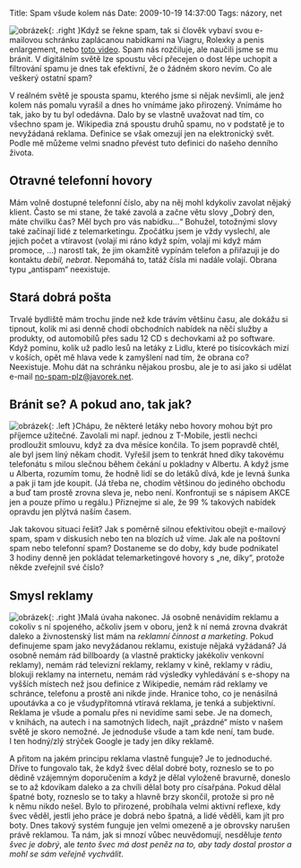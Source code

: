 Title: Spam všude kolem nás
Date: 2009-10-19 14:37:00
Tags: názory, net

![obrázek](|filename|/images/118.jpg){: .right }Když se řekne spam, tak si člověk vybaví svou e-mailovou schránku zaplácanou nabídkami na Viagru, Rolexky a penis enlargement, nebo [toto video](http://www.youtube.com/watch?v=anwy2MPT5RE). Spam nás rozčiluje, ale naučili jsme se mu bránit. V digitálním světě lze spoustu věcí přecejen o dost lépe uchopit a filtrování spamu je dnes tak efektivní, že o žádném skoro nevím. Co ale veškerý ostatní spam?

V reálném světě je spousta spamu, kterého jsme si nějak nevšimli, ale jenž kolem nás pomalu vyrašil a dnes ho vnímáme jako přirozený. Vnímáme ho tak, jako by tu byl odedávna. Dalo by se vlastně uvažovat nad tím, co všechno spam je. Wikipedia zná spoustu druhů spamu, no v podstatě je to nevyžádaná reklama. Definice se však omezují jen na elektronický svět. Podle mě můžeme velmi snadno převést tuto definici do našeho denního života.

## Otravné telefonní hovory

Mám volně dostupné telefonní číslo, aby na něj mohl kdykoliv zavolat nějaký klient. Často se mi stane, že také zavolá a začne větu slovy „Dobrý den, máte chvilku čas? Měl bych pro vás nabídku…“ Bohužel, totožnými slovy také začínají lidé z telemarketingu. Zpočátku jsem je vždy vyslechl, ale jejich počet a vtíravost (volají mi ráno když spím, volají mi když mám promoce, …) narostl tak, že jim okamžitě vypínám telefon a přiřazuji je do kontaktu *debil, nebrat*. Nepomáhá to, tatáž čísla mi nadále volají. Obrana typu „antispam“ neexistuje.

## Stará dobrá pošta

Trvalé bydliště mám trochu jinde než kde trávím většinu času, ale dokážu si tipnout, kolik mi asi denně chodí obchodních nabídek na něčí služby a produkty, od automobilů přes sadu 12 CD s dechovkami až po software. Když pominu, kolik už padlo lesů na letáky z Lidlu, které po tisícovkách mizí v koších, opět mě hlava vede k zamyšlení nad tím, že obrana co? Neexistuje. Mohu dát na schránku nějakou prosbu, ale je to asi jako si udělat e-mail [no-spam-plz@javorek.net](mailto:no-spam-plz@javorek.net).

## Bránit se? A pokud ano, tak jak?

![obrázek](|filename|/images/119.jpg){: .left }Chápu, že některé letáky nebo hovory mohou být pro příjemce užitečné. Zavolali mi např. jednou z T-Mobile, jestli nechci prodloužit smlouvu, když za dva měsíce končila. To jsem popravdě chtěl, ale byl jsem líný někam chodit. Vyřešil jsem to tenkrát hned díky takovému telefonátu s milou slečnou během čekání u pokladny v Albertu. A když jsme u Alberta, rozumím tomu, že hodně lidí se do letáků dívá, kde je levná šunka a pak ji tam jde koupit. (Já třeba ne, chodím většinou do jediného obchodu a buď tam prostě zrovna sleva je, nebo není. Konfrontuji se s nápisem AKCE jen a pouze přímo u regálu.) Přiznejme si ale, že 99 % takových nabídek opravdu jen plýtvá naším časem.

Jak takovou situaci řešit? Jak s poměrně silnou efektivitou obejít e-mailový spam, spam v diskusích nebo ten na blozích už víme. Jak ale na poštovní spam nebo telefonní spam? Dostaneme se do doby, kdy bude podnikatel 3 hodiny denně jen pokládat telemarketingové hovory s „ne, díky“, protože někde zveřejnil své číslo?

## Smysl reklamy

![obrázek](|filename|/images/120.jpg){: .right }Malá úvaha nakonec. Já osobně nenávidím reklamu a cokoliv s ní spojeného, ačkoliv jsem v oboru, jenž k ní nemá zrovna dvakrát daleko a živnostenský list mám na *reklamní činnost a marketing*. Pokud definujeme spam jako nevyžádanou reklamu, existuje nějaká vyžádaná? Já osobně nemám rád billboardy (a vlastně prakticky jakékoliv venkovní reklamy), nemám rád televizní reklamy, reklamy v kině, reklamy v rádiu, blokuji reklamy na internetu, nemám rád výsledky vyhledávání s e-shopy na vyšších místech než jsou definice z Wikipedie, nemám rád reklamy ve schránce, telefonu a prostě ani nikde jinde. Hranice toho, co je nenásilná upoutávka a co je všudypřítomná vtíravá reklama, je tenká a subjektivní. Reklama je všude a pomalu přes ni nevidíme sami sebe. Je na domech, v knihách, na autech i na samotných lidech, najít „prázdné“ místo v našem světě je skoro nemožné. Je jednoduše všude a tam kde není, tam bude. I ten hodný/zlý strýček Google je tady jen díky reklamě.

A přitom na jakém principu reklama vlastně funguje? Je to jednoduché. Dříve to fungovalo tak, že když švec dělal dobré boty, rozneslo se to po dědině vzájemným doporučením a když je dělal vyloženě bravurně, doneslo se to až kdovíkam daleko a za chvíli dělal boty pro císařpána. Pokud dělal špatné boty, rozneslo se to taky a hlavně brzy skončil, protože si pro ně k němu nikdo nešel. Bylo to přirozené, probíhala velmi aktivní reflexe, kdy švec věděl, jestli jeho práce je dobrá nebo špatná, a lidé věděli, kam jít pro boty. Dnes takový systém funguje jen velmi omezeně a je obrovsky narušen právě reklamou. Ta nám, jak si mnozí vůbec neuvědomují, nesděluje *tento švec je dobrý*, ale *tento švec má dost peněz na to, aby tady dostal prostor a mohl se sám veřejně vychválit*.
